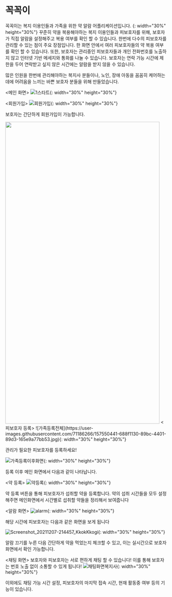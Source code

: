 # 꼭꼭이
꼭꼭이는 복지 이용인들과 가족을 위한 약 알람 어플리케이션입니다. 
{: width="30%" height="30%"}
꾸준히 약을 복용해야하는 복지 이용인들과 피보호자를 위해, 보호자가 직접 알람을 설정해주고 복용 여부를 확인 할 수 있습니다. 
한번에 다수의 피보호자를 관리할 수 있는 점이 주요 장점입니다. 한 화면 안에서 여러 피보호자들의 약 복용 여부를 확인 할 수 있습니다.
또한, 보호자는 관리중인 피보호자들과 개인 전화번호를 노출하지 않고 인터넷 기반 메세지와 통화를 나눌 수 있습니다. 
보호자는 연락 가능 시간에 제한을 두어 연락받고 싶지 않은 시간에는 알람을 받지 않을 수 있습니다.

많은 인원을 한번에 관리해야하는 복지사 분들이나, 노인, 장애 아동을 꼼꼼히 케어하는데에 어려움을 느끼는 바쁜 보호자 분들을 위해 만들었습니다.

<메인 화면>
![1스타트](https://user-images.githubusercontent.com/71186266/157550465-5fe66099-b1c0-4753-af1d-3e00274e25f9.jpg){: width="30%" height="30%"}

  
  
  
<회원가입>
![회원가입](https://user-images.githubusercontent.com/71186266/157550462-debbf542-a5d1-430f-b28b-ca28e9d8e116.jpg){: width="30%" height="30%"}

보호자는 간단하게 회원가입이 가능합니다.


<img src=".jng" width="480" height="941"/>
<피보호자 등록>
![가족등록전체](https://user-images.githubusercontent.com/71186266/157550441-688f1130-89bc-4401-89d3-165e9a77bb53.jpg){: width="30%" height="30%"}

관리가 필요한 피보호자를 등록하세요!

![가족등록이후화면](https://user-images.githubusercontent.com/71186266/157550434-ccb991cb-0643-4e6e-a7d3-9b80391e399f.jpg){: width="30%" height="30%"}

등록 이후 메인 화면에서 다음과 같이 나타납니다.

<약 등록>
![약등록](https://user-images.githubusercontent.com/71186266/157550450-fedadc7d-29ce-4c00-8f81-82ec14b456fb.jpg){: width="30%" height="30%"}

약 등록 버튼을 통해 피보호자가 섭취할 약을 등록합니다.
약의 섭취 시간들을 모두 설정해주면
메인화면에서 시간별로 섭취할 약들을 정리해서 보여줍니다

<알람 화면>
![alarm](https://user-images.githubusercontent.com/71186266/157550430-950fbd89-2b26-4b7e-b896-545de2bca5e0.png){: width="30%" height="30%"}

해당 시간에 피보호자는 다음과 같은 화면을 보게 됩니다

![Screenshot_20211207-214457_KkokKkogi](https://user-images.githubusercontent.com/71186266/157550431-e2f0714c-1b00-4bbd-ab33-aab353898012.jpg){: width="30%" height="30%"}

알람 끄기를 누른 다음 간단하게 약을 먹었는지 체크할 수 있고,
이는 실시간으로 보호자 화면에서 확인 가능합니다.

<채팅 화면>
보호자와 피보호자는 서로 편하게 채팅 할 수 있습니다! 이를 통해 보호자는 번호 노출 없이 소통할 수 있게 됩니다!
![채팅화면복지사](https://user-images.githubusercontent.com/71186266/157550453-94ac7fc6-6e97-425f-9228-1091fa9e1370.jpg){: width="30%" height="30%"}

이외에도 채팅 가능 시간 설정, 피보호자의 마지막 접속 시간, 현재 활동중 여부 등의 기능이 있습니다.
